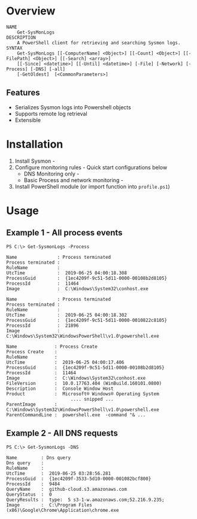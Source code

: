 # Overview
```
NAME
    Get-SysMonLogs
DESCRIPTION
    A PowerShell client for retrieving and searching Sysmon logs.
SYNTAX
    Get-SysMonLogs [[-ComputerName] <Object>] [[-Count] <Object>] [[-FilePath] <Object>] [[-Search] <array>] 
    [[-Since] <datetime>] [[-Until] <datetime>] [-File] [-Network] [-Process] [-DNS] [-all] 
    [-GetOldest]  [<CommonParameters>]
```    


## Features
* Serializes Sysmon logs into Powershell objects
* Supports remote log retrieval
* Extensible

# Installation

1. Install Sysmon - <link here>
2. Configure monitoring rules - Quick start configurations below
   * DNS Monitoring only - <link here> 
   * Basic Process and network monitoring - <link here>
3. Install PowerShell module (or import function into `profile.ps1`)

# Usage 

## Example 1 - All process events 
 
`PS C:\> Get-SysmonLogs -Process`
```
Name               : Process terminated
Process terminated : 
RuleName           :  
UtcTime            :  2019-06-25 04:00:18.308
ProcessGuid        :  {1ec4209f-9c51-5d11-0000-00108b2d8105}
ProcessId          :  11464
Image              :  C:\Windows\System32\conhost.exe

Name               : Process terminated
Process terminated : 
RuleName           :  
UtcTime            :  2019-06-25 04:00:18.302
ProcessGuid        :  {1ec4209f-9c51-5d11-0000-0010822c8105}
ProcessId          :  21896
Image              :  C:\Windows\System32\WindowsPowerShell\v1.0\powershell.exe

Name              : Process Create
Process Create    : 
RuleName          :  
UtcTime           :  2019-06-25 04:00:17.406
ProcessGuid       :  {1ec4209f-9c51-5d11-0000-00108b2d8105}
ProcessId         :  11464
Image             :  C:\Windows\System32\conhost.exe
FileVersion       :  10.0.17763.404 (WinBuild.160101.0800)
Description       :  Console Window Host
Product           :  Microsoft® Windows® Operating System
                        .... snipped ...
ParentImage       :  C:\Windows\System32\WindowsPowerShell\v1.0\powershell.exe
ParentCommandLine :  powershell.exe  -command "& ...
```

## Example 2 - All DNS requests 

`PS C:\> Get-SysmonLogs -DNS`
```
Name         : Dns query
Dns query    : 
RuleName     :  
UtcTime      :  2019-06-25 03:28:56.281
ProcessGuid  :  {1ec4209f-3533-5d10-0000-001082bcf800}
ProcessId    :  9484
QueryName    :  github-cloud.s3.amazonaws.com
QueryStatus  :  0
QueryResults :  type:  5 s3-1-w.amazonaws.com;52.216.9.235;
Image        :  C:\Program Files (x86)\Google\Chrome\Application\chrome.exe
```


